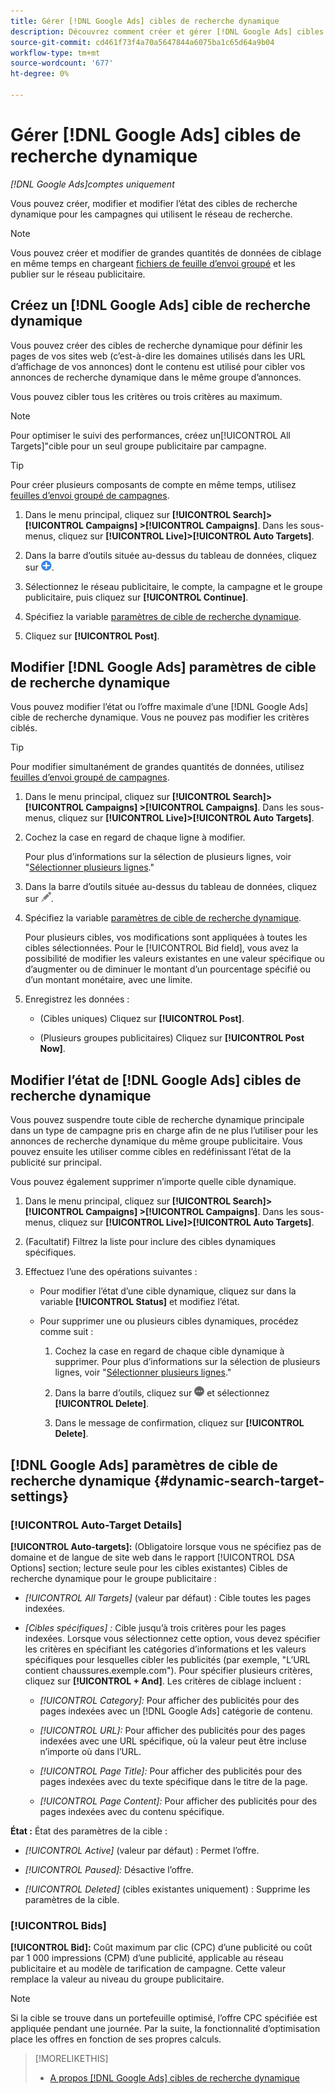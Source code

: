 ```yaml
---
title: Gérer [!DNL Google Ads] cibles de recherche dynamique
description: Découvrez comment créer et gérer [!DNL Google Ads] cibles de recherche dynamique.
source-git-commit: cd461f73f4a70a5647844a6075ba1c65d64a9b04
workflow-type: tm+mt
source-wordcount: '677'
ht-degree: 0%

---
```


# Gérer [!DNL Google Ads] cibles de recherche dynamique

*[!DNL Google Ads]comptes uniquement*

Vous pouvez créer, modifier et modifier l’état des cibles de recherche dynamique pour les campagnes qui utilisent le réseau de recherche.

>[!NOTE]
>
>Vous pouvez créer et modifier de grandes quantités de données de ciblage en même temps en chargeant [fichiers de feuille d’envoi groupé](/help/search-social-commerce/campaign-management/bulksheets/bulksheet-about.md) et les publier sur le réseau publicitaire.

## Créez un [!DNL Google Ads] cible de recherche dynamique

Vous pouvez créer des cibles de recherche dynamique pour définir les pages de vos sites web (c’est-à-dire les domaines utilisés dans les URL d’affichage de vos annonces) dont le contenu est utilisé pour cibler vos annonces de recherche dynamique dans le même groupe d’annonces.

Vous pouvez cibler tous les critères ou trois critères au maximum.

>[!NOTE]
>
>Pour optimiser le suivi des performances, créez un[!UICONTROL All Targets]&quot;cible pour un seul groupe publicitaire par campagne.

>[!TIP]
>
>Pour créer plusieurs composants de compte en même temps, utilisez [feuilles d’envoi groupé de campagnes](/help/search-social-commerce/campaign-management/bulksheets/bulksheet-about.md).

1. Dans le menu principal, cliquez sur **[!UICONTROL Search]> [!UICONTROL Campaigns] >[!UICONTROL Campaigns]**. Dans les sous-menus, cliquez sur **[!UICONTROL Live]>[!UICONTROL Auto Targets]**.

1. Dans la barre d’outils située au-dessus du tableau de données, cliquez sur ![Créer](/help/search-social-commerce/assets/add.png "Créer").

1. Sélectionnez le réseau publicitaire, le compte, la campagne et le groupe publicitaire, puis cliquez sur **[!UICONTROL Continue]**.

1. Spécifiez la variable [paramètres de cible de recherche dynamique](#dynamic-search-target-settings).

1. Cliquez sur **[!UICONTROL Post]**.

## Modifier [!DNL Google Ads] paramètres de cible de recherche dynamique

Vous pouvez modifier l’état ou l’offre maximale d’une [!DNL Google Ads] cible de recherche dynamique. Vous ne pouvez pas modifier les critères ciblés.

>[!TIP]
>
>Pour modifier simultanément de grandes quantités de données, utilisez [feuilles d’envoi groupé de campagnes](/help/search-social-commerce/campaign-management/bulksheets/bulksheet-about.md).

1. Dans le menu principal, cliquez sur **[!UICONTROL Search]> [!UICONTROL Campaigns] >[!UICONTROL Campaigns]**. Dans les sous-menus, cliquez sur **[!UICONTROL Live]>[!UICONTROL Auto Targets]**.

1. Cochez la case en regard de chaque ligne à modifier.

   Pour plus d’informations sur la sélection de plusieurs lignes, voir &quot;[Sélectionner plusieurs lignes](/help/search-social-commerce/common-tasks/navigation-editing-selection/multiple-rows-select.md).&quot;

1. Dans la barre d’outils située au-dessus du tableau de données, cliquez sur ![Modifier](/help/search-social-commerce/assets/edit.png "Modifier").

1. Spécifiez la variable [paramètres de cible de recherche dynamique](#dynamic-search-target-settings).

   Pour plusieurs cibles, vos modifications sont appliquées à toutes les cibles sélectionnées. Pour le [!UICONTROL Bid field], vous avez la possibilité de modifier les valeurs existantes en une valeur spécifique ou d’augmenter ou de diminuer le montant d’un pourcentage spécifié ou d’un montant monétaire, avec une limite.

1. Enregistrez les données :

   * (Cibles uniques) Cliquez sur **[!UICONTROL Post]**.

   * (Plusieurs groupes publicitaires) Cliquez sur **[!UICONTROL Post Now]**.

## Modifier l’état de [!DNL Google Ads] cibles de recherche dynamique

Vous pouvez suspendre toute cible de recherche dynamique principale dans un type de campagne pris en charge afin de ne plus l’utiliser pour les annonces de recherche dynamique du même groupe publicitaire. Vous pouvez ensuite les utiliser comme cibles en redéfinissant l’état de la publicité sur principal.

Vous pouvez également supprimer n’importe quelle cible dynamique.

1. Dans le menu principal, cliquez sur **[!UICONTROL Search]> [!UICONTROL Campaigns] >[!UICONTROL Campaigns]**. Dans les sous-menus, cliquez sur **[!UICONTROL Live]>[!UICONTROL Auto Targets]**.

1. (Facultatif) Filtrez la liste pour inclure des cibles dynamiques spécifiques.

1. Effectuez l’une des opérations suivantes :

   * Pour modifier l’état d’une cible dynamique, cliquez sur dans la variable **[!UICONTROL Status]** et modifiez l’état.

   * Pour supprimer une ou plusieurs cibles dynamiques, procédez comme suit :

      1. Cochez la case en regard de chaque cible dynamique à supprimer.
      Pour plus d’informations sur la sélection de plusieurs lignes, voir &quot;[Sélectionner plusieurs lignes](/help/search-social-commerce/common-tasks/navigation-editing-selection/multiple-rows-select.md).&quot;

      1. Dans la barre d’outils, cliquez sur ![Plus](/help/search-social-commerce/assets/more.png "Plus") et sélectionnez **[!UICONTROL Delete]**.

      1. Dans le message de confirmation, cliquez sur **[!UICONTROL Delete]**.


## [!DNL Google Ads] paramètres de cible de recherche dynamique {#dynamic-search-target-settings}

### [!UICONTROL Auto-Target Details]

**[!UICONTROL Auto-targets]:** (Obligatoire lorsque vous ne spécifiez pas de domaine et de langue de site web dans le rapport [!UICONTROL DSA Options] section; lecture seule pour les cibles existantes) Cibles de recherche dynamique pour le groupe publicitaire :

* *[!UICONTROL All Targets]* (valeur par défaut) : Cible toutes les pages indexées.

* *\[Cibles spécifiques\] :* Cible jusqu’à trois critères pour les pages indexées. Lorsque vous sélectionnez cette option, vous devez spécifier les critères en spécifiant les catégories d’informations et les valeurs spécifiques pour lesquelles cibler les publicités (par exemple, &quot;L’URL contient chaussures.exemple.com&quot;). Pour spécifier plusieurs critères, cliquez sur **[!UICONTROL + And]**. Les critères de ciblage incluent :

   * *[!UICONTROL Category]:* Pour afficher des publicités pour des pages indexées avec un [!DNL Google Ads] catégorie de contenu.

   * *[!UICONTROL URL]:* Pour afficher des publicités pour des pages indexées avec une URL spécifique, où la valeur peut être incluse n’importe où dans l’URL.

   * *[!UICONTROL Page Title]:* Pour afficher des publicités pour des pages indexées avec du texte spécifique dans le titre de la page.

   * *[!UICONTROL Page Content]:* Pour afficher des publicités pour des pages indexées avec du contenu spécifique.

**État :** État des paramètres de la cible :

* *[!UICONTROL Active]* (valeur par défaut) : Permet l’offre.

* *[!UICONTROL Paused]:* Désactive l’offre.

* *[!UICONTROL Deleted]* (cibles existantes uniquement) : Supprime les paramètres de la cible.

### [!UICONTROL Bids]

**[!UICONTROL Bid]:** Coût maximum par clic (CPC) d’une publicité ou coût par 1 000 impressions (CPM) d’une publicité, applicable au réseau publicitaire et au modèle de tarification de campagne. Cette valeur remplace la valeur au niveau du groupe publicitaire.

>[!NOTE]
>
>Si la cible se trouve dans un portefeuille optimisé, l’offre CPC spécifiée est appliquée pendant une journée. Par la suite, la fonctionnalité d’optimisation place les offres en fonction de ses propres calculs.

>[!MORELIKETHIS]
>
>* [A propos [!DNL Google Ads] cibles de recherche dynamique](dynamic-search-target-about.md)

